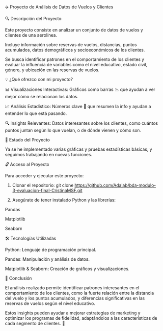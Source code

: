 ✈️ Proyecto de Análisis de Datos de Vuelos y Clientes



🔍 Descripción del Proyecto

Este proyecto consiste en analizar un conjunto de datos de vuelos y clientes de una aerolínea.

Incluye información sobre reservas de vuelos, distancias, puntos acumulados, datos demográficos y socioeconómicos de los clientes.

Se busca identificar patrones en el comportamiento de los clientes y evaluar la influencia de variables como el nivel educativo, estado civil, género, y ubicación en las reservas de vuelos.



💡 ¿Qué ofrezco con mi proyecto?

📊 Visualizaciones Interactivas: Gráficos como barras 📉 que ayudan a ver mejor cómo se relacionan los datos.

📈 Análisis Estadístico: Números clave 📐 que resumen la info y ayudan a entender lo que está pasando.

🔍 Insights Relevantes: Datos interesantes sobre los clientes, como cuántos puntos juntan según lo que vuelan, o de dónde vienen y cómo son.



🚀 Estado del Proyecto

Ya se he implementado varias gráficas y pruebas estadísticas básicas, y seguimos trabajando en nuevas funciones.



🔓 Acceso al Proyecto

Para acceder y ejecutar este proyecto:

1. Clonar el repositorio: git clone https://github.com/Adalab/bda-modulo-3-evaluacion-final-CristinaMSF.git

2. Asegúrate de tener instalado Python y las librerías:

Pandas

Matplotlib

Seaborn



🛠️ Tecnologías Utilizadas

Python: Lenguaje de programación principal.

Pandas: Manipulación y análisis de datos.

Matplotlib & Seaborn: Creación de gráficos y visualizaciones.




📝 Conclusión

El análisis realizado permite identificar patrones interesantes en el comportamiento de los clientes, como la fuerte relación entre la distancia del vuelo y los puntos acumulados, y diferencias significativas en las reservas de vuelos según el nivel educativo.

Estos insights pueden ayudar a mejorar estrategias de marketing y optimizar los programas de fidelidad, adaptándolos a las características de cada segmento de clientes. 🚀

